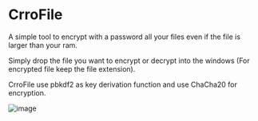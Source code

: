 # CrroFile
A simple tool to encrypt with a password all your files even if the file is larger than your ram.

Simply drop the file you want to encrypt or decrypt into the windows (For encrypted file keep the file extension).

CrroFile use pbkdf2 as key derivation function and use ChaCha20 for encryption.

![image](https://github.com/user-attachments/assets/e2188971-9520-47bd-b82e-52c18a4fd98e)

